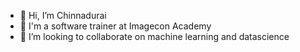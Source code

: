 - 👋 Hi, I’m Chinnadurai
- 👀 I'm a software trainer at Imagecon Academy
- 💞️ I’m looking to collaborate on machine learning and datascience

<!---
Chinna0609/Chinna0609 is a ✨ special ✨ repository because its `README.md` (this file) appears on your GitHub profile.
You can click the Preview link to take a look at your changes.
--->
